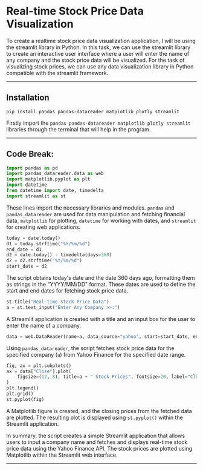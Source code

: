 # Real-time Stock Price Data Visualization

To create a realtime stock price data visualization application, I will be using the streamlit library in Python. In this task, we can use the streamlit library to create an interactive user interface where a user will enter the name of any company and the stock price data will be visualized.
For the task of visualizing stock prices, we can use any data visualization library in Python compatible with the streamlit framework.

-----

## Installation

```
pip install pandas pandas-datareader matplotlib plotly streamlit
```
Firstly import the `pandas pandas-datareader matplotlib plotly streamlit` libraries through the terminal that will help in the program.

-----

## Code Break:

```python
import pandas as pd
import pandas_datareader.data as web
import matplotlib.pyplot as plt
import datetime
from datetime import date, timedelta
import streamlit as st
```

These lines import the necessary libraries and modules. `pandas` and `pandas_datareader` are used for data manipulation and fetching financial data, `matplotlib` for plotting, `datetime` for working with dates, and `streamlit` for creating web applications.

```python
today = date.today()
d1 = today.strftime("%Y/%m/%d")
end_date = d1
d2 = date.today() - timedelta(days=360)
d2 = d2.strftime("%Y/%m/%d")
start_date = d2
```

The script obtains today's date and the date 360 days ago, formatting them as strings in the "YYYY/MM/DD" format. These dates are used to define the start and end dates for fetching stock price data.

```python
st.title("Real-time Stock Price Data")
a = st.text_input("Enter Any Company >>:")
```

A Streamlit application is created with a title and an input box for the user to enter the name of a company.

```python
data = web.DataReader(name=a, data_source="yahoo", start=start_date, end=end_date)
```

Using `pandas_datareader`, the script fetches stock price data for the specified company (`a`) from Yahoo Finance for the specified date range.

```python
fig, ax = plt.subplots()
ax = data["Close"].plot(
    figsize=(12, 8), title=a + " Stock Prices", fontsize=20, label="Close Price"
)
plt.legend()
plt.grid()
st.pyplot(fig)
```

A Matplotlib figure is created, and the closing prices from the fetched data are plotted. The resulting plot is displayed using `st.pyplot()` within the Streamlit application.

In summary, the script creates a simple Streamlit application that allows users to input a company name and fetches and displays real-time stock price data using the Yahoo Finance API. The stock prices are plotted using Matplotlib within the Streamlit web interface.

-----